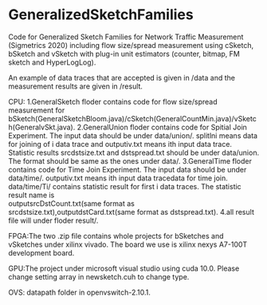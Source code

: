 # GeneralizedSketchFamilies
Code for Generalized Sketch Families for Network Traffic Measurement (Sigmetrics 2020) including flow size/spread measurement using cSketch, bSketch and vSketch with plug-in unit estimators (counter, bitmap, FM sketch and HyperLogLog).

An example of data traces that are accepted is given in /data and the measurement results are given in /result.

CPU: 1.GeneralSketch floder contains code for flow size/spread measurement for  
       bSketch(GeneralSketchBloom.java)/cSketch(GeneralCountMin.java)/vSketch(GeneralvSkt.java). 
     2.GeneralUnion floder contains code for Spitial Join Experiment. The input data should be under data/union/. splitlni means data for        joining of i data trace and outputiv.txt means ith input data trace. Statistic results srcdstsize.txt and dstspread.txt should be 
       under data/union. The format should be same as the ones under data/. 
     3.GeneralTime floder contains code for Time Join Experiment. The input data should be under data/time/. outputiv.txt means ith input 
       data tracedata for time join. data/time/Ti/ contains statistic result for first i data traces. The statistic result name is  
       outputsrcDstCount.txt(same format as srcdstsize.txt),outputdstCard.txt(same format as dstspread.txt).
     4.all result file will under floder result/.

FPGA:The two .zip file contains whole projects for bSketches and vSketches under xilinx vivado. The board we use is xilinx nexys A7-100T 
     development board. 
     
GPU:The project under microsoft visual studio using cuda 10.0. Please change setting array in newsketch.cuh to change type.
    
OVS: datapath folder in openvswitch-2.10.1.
